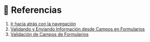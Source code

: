# 📑 Referencias

1. [Ir hacia atrás con la navegación](https://developer.mozilla.org/en-US/docs/Web/API/History/back)
2. [Validando y Enviando Información desde Campos en Formularios](https://developer.mozilla.org/en-US/docs/Learn/Forms#validating\_and\_submitting\_form\_data)
3. [Validación de Campos de Formularios](https://developer.mozilla.org/en-US/docs/Learn/Forms/Form\_validation)
